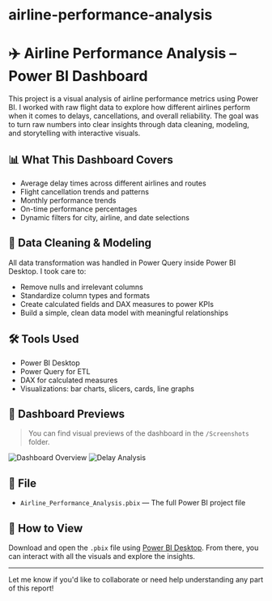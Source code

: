 # airline-performance-analysis

# ✈️ Airline Performance Analysis – Power BI Dashboard

This project is a visual analysis of airline performance metrics using Power BI. I worked with raw flight data to explore how different airlines perform when it comes to delays, cancellations, and overall reliability. The goal was to turn raw numbers into clear insights through data cleaning, modeling, and storytelling with interactive visuals.

## 📊 What This Dashboard Covers

- Average delay times across different airlines and routes
- Flight cancellation trends and patterns
- Monthly performance trends
- On-time performance percentages
- Dynamic filters for city, airline, and date selections

## 🧹 Data Cleaning & Modeling

All data transformation was handled in Power Query inside Power BI Desktop. I took care to:
- Remove nulls and irrelevant columns
- Standardize column types and formats
- Create calculated fields and DAX measures to power KPIs
- Build a simple, clean data model with meaningful relationships

## 🛠 Tools Used

- Power BI Desktop
- Power Query for ETL
- DAX for calculated measures
- Visualizations: bar charts, slicers, cards, line graphs

## 📸 Dashboard Previews

> You can find visual previews of the dashboard in the `/Screenshots` folder.

![Dashboard Overview](Screenshots/dashboard_overview.png)
![Delay Analysis](Screenshots/delay_analysis.png)

## 📁 File

- `Airline_Performance_Analysis.pbix` — The full Power BI project file

## 📌 How to View

Download and open the `.pbix` file using [Power BI Desktop](https://powerbi.microsoft.com/en-us/desktop/). From there, you can interact with all the visuals and explore the insights.

---

Let me know if you'd like to collaborate or need help understanding any part of this report!
